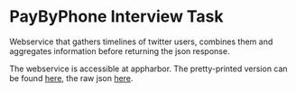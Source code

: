 PayByPhone Interview Task
===========================

Webservice that gathers timelines of twitter users, combines them and aggregates information before returning the json response.

The webservice is accessible at appharbor. The pretty-printed version can be found [here](http://pbptweetaggr.apphb.com/tweetSummary), the raw json [here](http://pbptweetaggr.apphb.com/tweetSummary?format=json).
